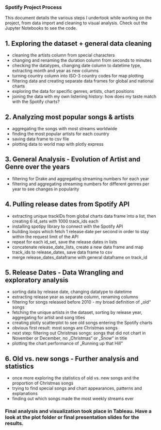 ### Spotify Project Process

This document details the various steps I undertook while working on the project, from data import and cleaning to visual analysis. Check out the Jupyter Notebooks to see the code.

## 1. Exploring the dataset + general data cleaning

- cleaning the artists column from special characters
- changing and renaming the duration column from seconds to minutes
- checking the datatypes, changing date column to datetime type, extracting month and year as new columns
- turning country column into ISO-3 country codes for map plotting
- filtering data and creating separate data frames for global and national charts
- exploring the data for specific genres, artists, chart positions
- joining the data with my own listening history: how does my taste match with the Spotify charts?

## 2. Analyzing most popular songs & artists

- aggregating the songs with most streams worldwide
- finding the most popular artists for each country
- saving data frame to csv file
- plotting data to world map with plotly express


## 3. General Analysis - Evolution of Artist and Genre over the years

- filtering for Drake and aggregating streaming numbers for each year
- filtering and aggregating streaming numbers for different genres per year to see changes in popularity


## 4. Pulling release dates from Spotify API

- extracting unique trackIDs from global charts data frame into a list, then creating 6 id_sets with 1000 track_ids each
- installing spotipy library to connect with the Spotify API
- building loops which fetch 1 release date per second in order to stay within the request limit of the API
- repeat for each id_set, save the release dates in lists
- concatenate release_date_lists, create a new data frame and map track_ids to release_dates, save data frame to csv
- merge release_dates_dataframe with general dataframe on track_id


## 5. Release Dates - Data Wrangling and exploratory analysis

- sorting data by release date, changing datatype to datetime 
- extracting release year as separate column, renaming columns
- filtering for songs released before 2010 - my broad definition of „old“ songs
- fetching the unique artists in the dataset, sorting by release year, aggregating for artist and song titles
- creating plotly scatterplot to see old songs entering the Spotify charts
- obvious first result: most songs are Christmas songs
- next step: filtering out Christmas songs: songs that did not chart in November or December, no „Christmas“ or „Snow“ in title
- plotting the chart performance of „Running up that Hill“


## 6. Old vs. new songs - Further analysis and statistics

- once more exploring the statistics of old vs. new songs and the proportion of Christmas songs
- trying to find special songs and chart appearances, patterns and explanations
- finding out which songs made the most weekly streams ever


### Final analysis and visualization took place in Tableau. Have a look at the plot folder or final presentation slides for the results.